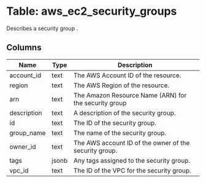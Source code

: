 
# Table: aws_ec2_security_groups
Describes a security group .
## Columns
| Name        | Type           | Description  |
| ------------- | ------------- | -----  |
|account_id|text|The AWS Account ID of the resource.|
|region|text|The AWS Region of the resource.|
|arn|text|The Amazon Resource Name (ARN) for the security group|
|description|text|A description of the security group.|
|id|text|The ID of the security group.|
|group_name|text|The name of the security group.|
|owner_id|text|The AWS account ID of the owner of the security group.|
|tags|jsonb|Any tags assigned to the security group.|
|vpc_id|text|The ID of the VPC for the security group.|
